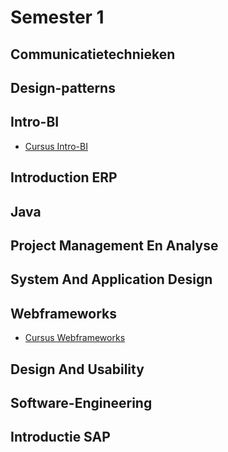 # Semester 1
## Communicatietechnieken
## Design-patterns
## Intro-BI
- [Cursus Intro-BI](https://github.com/ddhaese/Intro_BI)
## Introduction ERP
## Java
## Project Management En Analyse
## System And Application Design
## Webframeworks
- [Cursus Webframeworks](https://github.com/ddhaese/Web_Frameworks_I)
## Design And Usability
## Software-Engineering
## Introductie SAP
